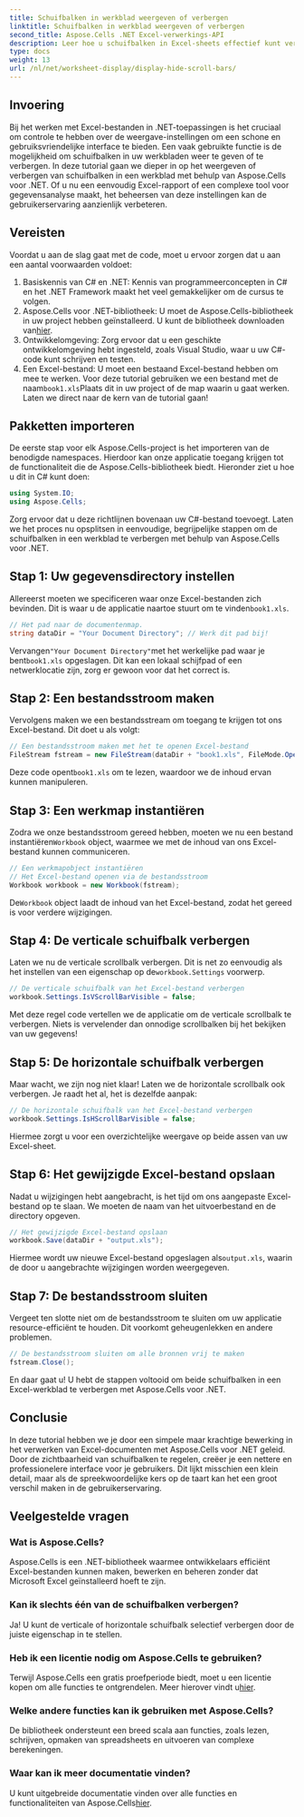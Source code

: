 ```yaml
---
title: Schuifbalken in werkblad weergeven of verbergen
linktitle: Schuifbalken in werkblad weergeven of verbergen
second_title: Aspose.Cells .NET Excel-verwerkings-API
description: Leer hoe u schuifbalken in Excel-sheets effectief kunt verbergen of weergeven met Aspose.Cells voor .NET. Verbeter de gebruikerservaring van uw applicatie.
type: docs
weight: 13
url: /nl/net/worksheet-display/display-hide-scroll-bars/
---
```

## Invoering
Bij het werken met Excel-bestanden in .NET-toepassingen is het cruciaal om controle te hebben over de weergave-instellingen om een schone en gebruiksvriendelijke interface te bieden. Een vaak gebruikte functie is de mogelijkheid om schuifbalken in uw werkbladen weer te geven of te verbergen. In deze tutorial gaan we dieper in op het weergeven of verbergen van schuifbalken in een werkblad met behulp van Aspose.Cells voor .NET. Of u nu een eenvoudig Excel-rapport of een complexe tool voor gegevensanalyse maakt, het beheersen van deze instellingen kan de gebruikerservaring aanzienlijk verbeteren.
## Vereisten
Voordat u aan de slag gaat met de code, moet u ervoor zorgen dat u aan een aantal voorwaarden voldoet:
1. Basiskennis van C# en .NET: Kennis van programmeerconcepten in C# en het .NET Framework maakt het veel gemakkelijker om de cursus te volgen.
2.  Aspose.Cells voor .NET-bibliotheek: U moet de Aspose.Cells-bibliotheek in uw project hebben geïnstalleerd. U kunt de bibliotheek downloaden van[hier](https://releases.aspose.com/cells/net/).
3. Ontwikkelomgeving: Zorg ervoor dat u een geschikte ontwikkelomgeving hebt ingesteld, zoals Visual Studio, waar u uw C#-code kunt schrijven en testen.
4.  Een Excel-bestand: U moet een bestaand Excel-bestand hebben om mee te werken. Voor deze tutorial gebruiken we een bestand met de naam`book1.xls`Plaats dit in uw project of de map waarin u gaat werken.
Laten we direct naar de kern van de tutorial gaan!
## Pakketten importeren
De eerste stap voor elk Aspose.Cells-project is het importeren van de benodigde namespaces. Hierdoor kan onze applicatie toegang krijgen tot de functionaliteit die de Aspose.Cells-bibliotheek biedt. Hieronder ziet u hoe u dit in C# kunt doen:
```csharp
using System.IO;
using Aspose.Cells;
```
Zorg ervoor dat u deze richtlijnen bovenaan uw C#-bestand toevoegt.
Laten we het proces nu opsplitsen in eenvoudige, begrijpelijke stappen om de schuifbalken in een werkblad te verbergen met behulp van Aspose.Cells voor .NET.
## Stap 1: Uw gegevensdirectory instellen
 Allereerst moeten we specificeren waar onze Excel-bestanden zich bevinden. Dit is waar u de applicatie naartoe stuurt om te vinden`book1.xls`.
```csharp
// Het pad naar de documentenmap.
string dataDir = "Your Document Directory"; // Werk dit pad bij!
```
 Vervangen`"Your Document Directory"`met het werkelijke pad waar je bent`book1.xls` opgeslagen. Dit kan een lokaal schijfpad of een netwerklocatie zijn, zorg er gewoon voor dat het correct is.
## Stap 2: Een bestandsstroom maken
Vervolgens maken we een bestandsstream om toegang te krijgen tot ons Excel-bestand. Dit doet u als volgt:
```csharp
// Een bestandsstroom maken met het te openen Excel-bestand
FileStream fstream = new FileStream(dataDir + "book1.xls", FileMode.Open);
```
 Deze code opent`book1.xls` om te lezen, waardoor we de inhoud ervan kunnen manipuleren.
## Stap 3: Een werkmap instantiëren
 Zodra we onze bestandsstroom gereed hebben, moeten we nu een bestand instantiëren`Workbook` object, waarmee we met de inhoud van ons Excel-bestand kunnen communiceren.
```csharp
// Een werkmapobject instantiëren
// Het Excel-bestand openen via de bestandsstroom
Workbook workbook = new Workbook(fstream);
```
 De`Workbook` object laadt de inhoud van het Excel-bestand, zodat het gereed is voor verdere wijzigingen.
## Stap 4: De verticale schuifbalk verbergen
 Laten we nu de verticale scrollbalk verbergen. Dit is net zo eenvoudig als het instellen van een eigenschap op de`workbook.Settings` voorwerp.
```csharp
// De verticale schuifbalk van het Excel-bestand verbergen
workbook.Settings.IsVScrollBarVisible = false;
```
Met deze regel code vertellen we de applicatie om de verticale scrollbalk te verbergen. Niets is vervelender dan onnodige scrollbalken bij het bekijken van uw gegevens!
## Stap 5: De horizontale schuifbalk verbergen
Maar wacht, we zijn nog niet klaar! Laten we de horizontale scrollbalk ook verbergen. Je raadt het al, het is dezelfde aanpak:
```csharp
// De horizontale schuifbalk van het Excel-bestand verbergen
workbook.Settings.IsHScrollBarVisible = false;
```
Hiermee zorgt u voor een overzichtelijke weergave op beide assen van uw Excel-sheet.
## Stap 6: Het gewijzigde Excel-bestand opslaan
Nadat u wijzigingen hebt aangebracht, is het tijd om ons aangepaste Excel-bestand op te slaan. We moeten de naam van het uitvoerbestand en de directory opgeven.
```csharp
// Het gewijzigde Excel-bestand opslaan
workbook.Save(dataDir + "output.xls");
```
 Hiermee wordt uw nieuwe Excel-bestand opgeslagen als`output.xls`, waarin de door u aangebrachte wijzigingen worden weergegeven.
## Stap 7: De bestandsstroom sluiten
Vergeet ten slotte niet om de bestandsstroom te sluiten om uw applicatie resource-efficiënt te houden. Dit voorkomt geheugenlekken en andere problemen.
```csharp
// De bestandsstroom sluiten om alle bronnen vrij te maken
fstream.Close();
```
En daar gaat u! U hebt de stappen voltooid om beide schuifbalken in een Excel-werkblad te verbergen met Aspose.Cells voor .NET.
## Conclusie
In deze tutorial hebben we je door een simpele maar krachtige bewerking in het verwerken van Excel-documenten met Aspose.Cells voor .NET geleid. Door de zichtbaarheid van schuifbalken te regelen, creëer je een nettere en professionelere interface voor je gebruikers. Dit lijkt misschien een klein detail, maar als de spreekwoordelijke kers op de taart kan het een groot verschil maken in de gebruikerservaring.
## Veelgestelde vragen
### Wat is Aspose.Cells?  
Aspose.Cells is een .NET-bibliotheek waarmee ontwikkelaars efficiënt Excel-bestanden kunnen maken, bewerken en beheren zonder dat Microsoft Excel geïnstalleerd hoeft te zijn.
### Kan ik slechts één van de schuifbalken verbergen?  
Ja! U kunt de verticale of horizontale schuifbalk selectief verbergen door de juiste eigenschap in te stellen.
### Heb ik een licentie nodig om Aspose.Cells te gebruiken?  
 Terwijl Aspose.Cells een gratis proefperiode biedt, moet u een licentie kopen om alle functies te ontgrendelen. Meer hierover vindt u[hier](https://purchase.aspose.com/buy).
### Welke andere functies kan ik gebruiken met Aspose.Cells?  
De bibliotheek ondersteunt een breed scala aan functies, zoals lezen, schrijven, opmaken van spreadsheets en uitvoeren van complexe berekeningen.
### Waar kan ik meer documentatie vinden?  
 U kunt uitgebreide documentatie vinden over alle functies en functionaliteiten van Aspose.Cells[hier](https://reference.aspose.com/cells/net/).